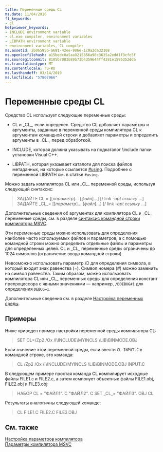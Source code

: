 ```yaml
---
title: Переменные среды CL
ms.date: 11/04/2016
f1_keywords:
- cl
helpviewer_keywords:
- INCLUDE environment variable
- cl.exe compiler, environment variables
- LIBPATH environment variable
- environment variables, CL compiler
ms.assetid: 2606585b-a681-42ee-986e-1c9a2da32108
ms.openlocfilehash: a15bedc0a5aa8215356a98c3635a2edd1f3cfc5f
ms.sourcegitcommit: 8105b7003b89b73b4359644ff4281e1595352dda
ms.translationtype: MT
ms.contentlocale: ru-RU
ms.lasthandoff: 03/14/2019
ms.locfileid: "57807966"
---
```

# <a name="cl-environment-variables"></a>Переменные среды CL

Средство CL использует следующие переменные среды:

- CL и \_CL\_, если определен. Средство CL добавляет параметры и аргументы, заданные в переменной среды компилятора CL к аргументам командной строки и добавляет параметры и определить аргументы в \_CL\_, перед обработкой.

- INCLUDE, которая должна указывать на подкаталог \include папки установки Visual C++.

- LIBPATH, которая указывает каталоги для поиска файлов метаданных, на которые ссылается [#using](../../preprocessor/hash-using-directive-cpp.md). Подробнее о переменной LIBPATH см. в статье `#using`.

Можно задать компилятора CL или \_CL\_ переменной среды, используя следующий синтаксис:

> ЗАДАЙТЕ CL = [[*параметр*]... [*файл*]...] [/ link *-opt ссылку* ...] ЗАДАЙТЕ \_CL\_= [[*параметр*]... [*файл*]...] [/ link *-opt ссылку* ...]

Дополнительные сведения об аргументах для компилятора CL и \_CL\_ переменные среды, см. в разделе [синтаксис командной строки компилятора MSVC](compiler-command-line-syntax.md).

Эти переменные среды можно использовать для определения наиболее часто используемых файлов и параметров, а с помощью командной строки можно определить отдельные файлы и параметры для определенных целей. CL и \_CL\_ переменные среды ограничены до 1024 символов (ограничение ввода командной строки).

Невозможно использовать параметр /D для определения символа, в который входит знак равенства (=). Символ номера (#) можно заменить на символ равенства. Таким образом, можно использовать компилятора CL или \_CL\_ переменных среды для определения констант препроцессора с явными значениями — например, `/DDEBUG#1` для определения `DEBUG=1`.

Дополнительные сведения см. в разделе [Настройка переменных среды](../setting-the-path-and-environment-variables-for-command-line-builds.md).

## <a name="examples"></a>Примеры

Ниже приведен пример настройки переменной среды компилятора CL:

> SET CL=/Zp2 /Ox /I\INCLUDE\MYINCLS \LIB\BINMODE.OBJ

Если значение этой переменной среды, если ввести `CL INPUT.C` в командной строке, это команда:

> CL /Zp2 /Ox /I\INCLUDE\MYINCLS \LIB\BINMODE.OBJ INPUT.C

В следующем примере простая команда CL компилирует исходные файлы FILE1.c и FILE2.c, а затем компонует объектные файлы FILE1.obj, FILE2.obj и FILE3.obj:

> НАБОР CL = "ФАЙЛ1". C "ФАЙЛ2". C SET \_CL\_= "ФАЙЛ3". OBJ CL

Результаты аналогичны следующей команде:

> CL FILE1.C FILE2.C FILE3.OBJ

## <a name="see-also"></a>См. также

[Настройка параметров компилятора](compiler-command-line-syntax.md)<br/>
[Параметры компилятора MSVC](compiler-options.md)
